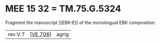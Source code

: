 # MEE 15 32 = TM.75.G.5324

Fragment the manuscript [[EBK-E]] of the monolingual EBK composition.

|         |            |       |
| ------- | ---------- | ----- |
| rev.V:7 | [[VE 706]] | agrig |

[//begin]: # "Autogenerated link references for markdown compatibility"
[VE 706]: <VE 706> "VE 706"
[//end]: # "Autogenerated link references"